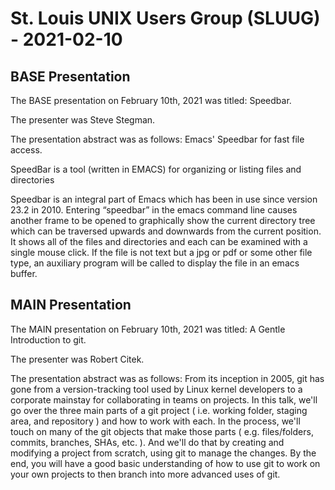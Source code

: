# St. Louis UNIX Users Group (SLUUG) - 2021-02-10

## BASE Presentation

The BASE presentation on February 10th, 2021 was titled: Speedbar. 

The presenter was Steve Stegman.

The presentation abstract was as follows:
Emacs' Speedbar for fast file access.

SpeedBar is a tool (written in EMACS) for organizing or listing files and directories

Speedbar is an integral part of Emacs which has been in use since version 23.2 in 2010. Entering “speedbar” in the emacs command line causes another frame to be opened to graphically show the current directory tree which can be traversed upwards and downwards from the current position. It shows all of the files and directories and each can be examined with a single mouse click. If the file is not text but a jpg or pdf or some other file type, an auxiliary program will be called to display the file in an emacs buffer.

## MAIN Presentation

The MAIN presentation on February 10th, 2021 was titled: A Gentle Introduction to git.

The presenter was Robert Citek. 

The presentation abstract was as follows:
From its inception in 2005, git has gone from a version-tracking tool used by Linux kernel developers to a corporate mainstay for collaborating in teams on projects. In this talk, we'll go over the three main parts of a git project ( i.e. working folder, staging area, and repository ) and how to work with each. In the process, we'll touch on many of the git objects that make those parts ( e.g. files/folders, commits, branches, SHAs, etc. ). And we'll do that by creating and modifying a project from scratch, using git to manage the changes. By the end, you will have a good basic understanding of how to use git to work on your own projects to then branch into more advanced uses of git.
